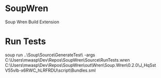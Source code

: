 # SoupWren
Soup Wren Build Extension

# Run Tests
soup run ..\Soup\Source\GenerateTest\ -args C:\Users\mwasp\Dev\Repos\SoupWren\Source\RunTests.wren C:\Users\mwasp\Dev\Repos\SoupWren\out\Wren\Soup.Wren\0.2.0\J_HqSstV55vlb-x6RWC_hLRFRDU\script\Bundles.sml